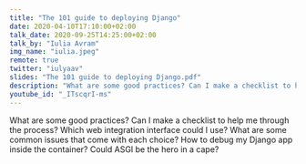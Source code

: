 ```yaml
---
title: "The 101 guide to deploying Django"
date: 2020-04-10T17:10:00+02:00
talk_date: 2020-09-25T14:25:00+02:00
talk_by: "Iulia Avram"
img_name: "iulia.jpeg"
remote: true
twitter: "iulyaav"
slides: "The 101 guide to deploying Django.pdf"
description: "What are some good practices? Can I make a checklist to help me through the process? Which web integration interface could I use? What are some common issues that come with each choice? How to debug my Django app inside the container? Could ASGI be the hero in a cape?"
youtube_id: "_ITscqrI-ms"
---
```


What are some good practices? Can I make a checklist to help me through the process?
Which web integration interface could I use? What are some common issues that come with each choice?
How to debug my Django app inside the container?
Could ASGI be the hero in a cape?
